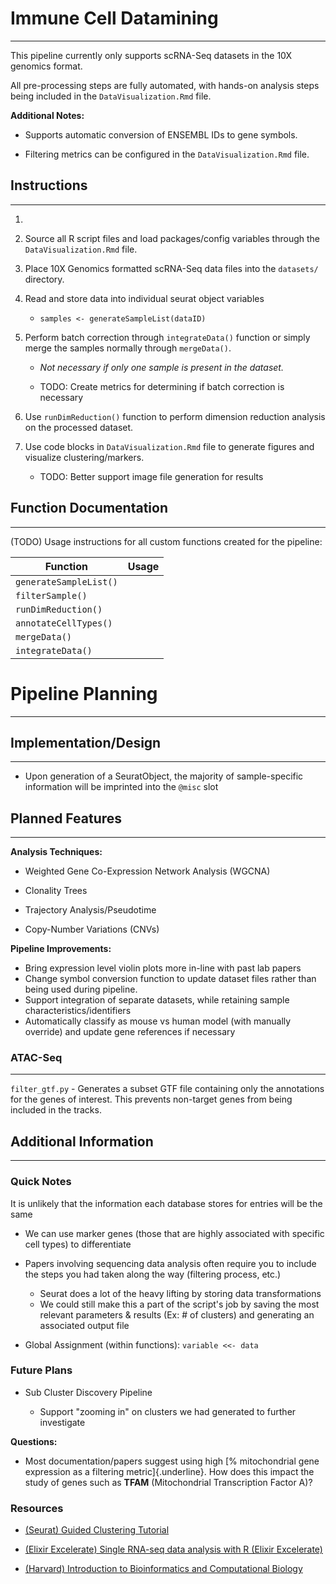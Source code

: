 # Immune Cell Datamining

------------------------------------------------------------------------

This pipeline currently only supports scRNA-Seq datasets in the 10X genomics format.

All pre-processing steps are fully automated, with hands-on analysis steps being included in the `DataVisualization.Rmd` file.

**Additional Notes:**

-   Supports automatic conversion of ENSEMBL IDs to gene symbols.

-   Filtering metrics can be configured in the `DataVisualization.Rmd` file.

## Instructions

------------------------------------------------------------------------

1.  

2.  Source all R script files and load packages/config variables through the `DataVisualization.Rmd` file.

3.  Place 10X Genomics formatted scRNA-Seq data files into the `datasets/` directory.

4.  Read and store data into individual seurat object variables

    -   `samples <- generateSampleList(dataID)`

5.  Perform batch correction through `integrateData()` function or simply merge the samples normally through `mergeData()`.

    -   *Not necessary if only one sample is present in the dataset.*

    -   TODO: Create metrics for determining if batch correction is necessary

6.  Use `runDimReduction()` function to perform dimension reduction analysis on the processed dataset.

7.  Use code blocks in `DataVisualization.Rmd` file to generate figures and visualize clustering/markers.

    -   TODO: Better support image file generation for results

## Function Documentation

------------------------------------------------------------------------

(TODO) Usage instructions for all custom functions created for the pipeline:

| Function               | Usage |
|------------------------|-------|
| `generateSampleList()` |       |
| `filterSample()`       |       |
| `runDimReduction()`    |       |
| `annotateCellTypes()`  |       |
| `mergeData()`          |       |
| `integrateData()`      |       |

# Pipeline Planning

------------------------------------------------------------------------

## Implementation/Design

------------------------------------------------------------------------

-   Upon generation of a SeuratObject, the majority of sample-specific information will be imprinted into the `@misc` slot

## Planned Features

------------------------------------------------------------------------

**Analysis Techniques:**

-   Weighted Gene Co-Expression Network Analysis (WGCNA)

-   Clonality Trees

-   Trajectory Analysis/Pseudotime

-   Copy-Number Variations (CNVs)

**Pipeline Improvements:**

-   Bring expression level violin plots more in-line with past lab papers
-   Change symbol conversion function to update dataset files rather than being used during pipeline.
-   Support integration of separate datasets, while retaining sample characteristics/identifiers
-   Automatically classify as mouse vs human model (with manually override) and update gene references if necessary

### ATAC-Seq

------------------------------------------------------------------------

`filter_gtf.py` - Generates a subset GTF file containing only the annotations for the genes of interest. This prevents non-target genes from being included in the tracks.

## Additional Information

------------------------------------------------------------------------

### Quick Notes

It is unlikely that the information each database stores for entries will be the same

-   We can use marker genes (those that are highly associated with specific cell types) to differentiate

-   Papers involving sequencing data analysis often require you to include the steps you had taken along the way (filtering process, etc.)

    -   Seurat does a lot of the heavy lifting by storing data transformations
    -   We could still make this a part of the script's job by saving the most relevant parameters & results (Ex: \# of clusters) and generating an associated output file

-   Global Assignment (within functions): `variable <<- data`

### Future Plans

-   Sub Cluster Discovery Pipeline

    -   Support "zooming in" on clusters we had generated to further investigate

**Questions:**

-   Most documentation/papers suggest using high [% mitochondrial gene expression as a filtering metric]{.underline}. How does this impact the study of genes such as **TFAM** (Mitochondrial Transcription Factor A)?

### Resources

-   [(Seurat) Guided Clustering Tutorial](https://satijalab.org/seurat/articles/pbmc3k_tutorial.html)

-   [(Elixir Excelerate) Single RNA-seq data analysis with R (Elixir Excelerate)](https://nbisweden.github.io/excelerate-scRNAseq/session-qc/Quality_control.html)

-   [(Harvard) Introduction to Bioinformatics and Computational Biology](https://liulab-dfci.github.io/bioinfo-combio/)
